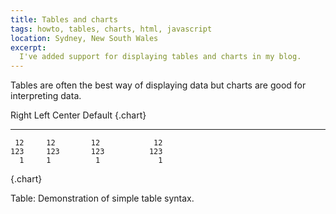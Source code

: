 ```yaml
---
title: Tables and charts
tags: howto, tables, charts, html, javascript
location: Sydney, New South Wales
excerpt: 
  I've added support for displaying tables and charts in my blog.
---
```


Tables are often the best way of displaying data but charts are good
for interpreting data.



  Right     Left     Center     Default {.chart}
-------     ------ ----------   -------
     12     12        12            12
    123     123       123          123
      1     1          1             1

{.chart}

Table:  Demonstration of simple table syntax.

